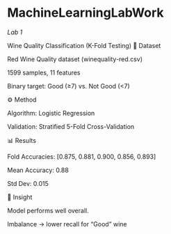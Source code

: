 # MachineLearningLabWork
*Lab 1*

Wine Quality Classification (K-Fold Testing)
📂 Dataset

Red Wine Quality dataset (winequality-red.csv)

1599 samples, 11 features

Binary target: Good (≥7) vs. Not Good (<7)

⚙️ Method

Algorithm: Logistic Regression

Validation: Stratified 5-Fold Cross-Validation

📊 Results

Fold Accuracies: [0.875, 0.881, 0.900, 0.856, 0.893]

Mean Accuracy: 0.88

Std Dev: 0.015

📝 Insight

Model performs well overall.

Imbalance → lower recall for “Good” wine

